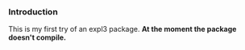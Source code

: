 ### Introduction

This is my first try of an expl3 package. **At the moment the package doesn't compile.**